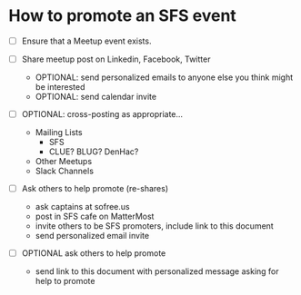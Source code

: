 How to promote an SFS event
===

+ [ ] Ensure that a Meetup event exists.
+ [ ] Share meetup post on Linkedin, Facebook, Twitter
  * OPTIONAL: send personalized emails to anyone else you think might be interested
  * OPTIONAL: send calendar invite


+ [ ] OPTIONAL: cross-posting as appropriate...
    * Mailing Lists
        - SFS
        - CLUE? BLUG? DenHac?
    * Other Meetups
    * Slack Channels


+ [ ] Ask others to help promote (re-shares)
    * ask captains at sofree.us
    * post in SFS cafe on MatterMost
    * invite others to be SFS promoters, include link to this document
    * send personalized email invite


+ [ ] OPTIONAL ask others to help promote
    * send link to this document with personalized message asking for help to promote
